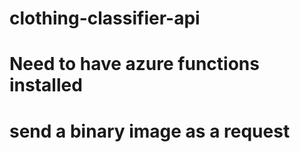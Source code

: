 # clothing-classifier-api

# Need to have azure functions installed

# send a binary image as a request
